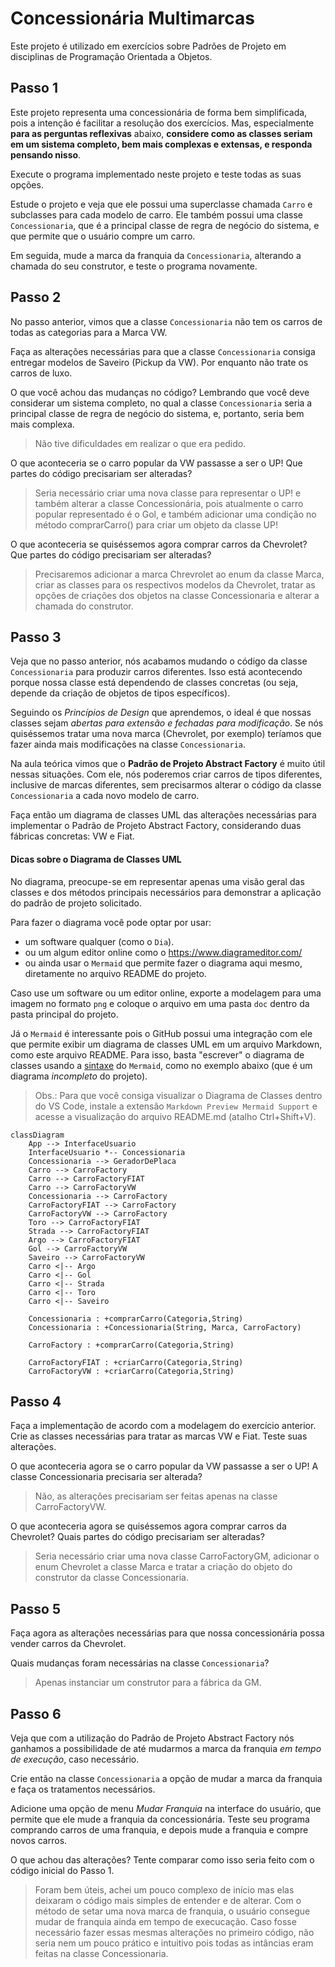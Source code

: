 # Concessionária Multimarcas

Este projeto é utilizado em exercícios sobre Padrões de Projeto em disciplinas de Programação Orientada a Objetos.

## Passo 1

Este projeto representa uma concessionária de forma bem simplificada, pois a intenção é facilitar a resolução dos exercícios.
Mas, especialmente **para as perguntas reflexivas** abaixo, **considere como as classes seriam em um sistema completo, bem mais complexas e extensas, e responda pensando nisso**.

Execute o programa implementado neste projeto e teste todas as suas opções.

Estude o projeto e veja que ele possui uma superclasse chamada `Carro` e subclasses para cada modelo de carro.
Ele também possui uma classe `Concessionaria`, que é a principal classe de regra de negócio do sistema, e que
permite que o usuário compre um carro.

Em seguida, mude a marca da franquia da `Concessionaria`, alterando a chamada do seu construtor, e teste o programa novamente.

## Passo 2

No passo anterior, vimos que a classe `Concessionaria` não tem os carros de todas as categorias para a Marca VW.

Faça as alterações necessárias para que a classe `Concessionaria` consiga entregar modelos de Saveiro (Pickup da VW).
Por enquanto não trate os carros de luxo.

O que você achou das mudanças no código? Lembrando que você deve considerar um sistema completo, no qual a classe `Concessionaria` seria a principal classe de regra de negócio do sistema, e, portanto, seria bem mais complexa.

> Não tive dificuldades em realizar o que era pedido.

O que aconteceria se o carro popular da VW passasse a ser o UP!
Que partes do código precisariam ser alteradas?

> Seria necessário criar uma nova classe para representar o UP! e também alterar a classe Concessionária,
pois atualmente o carro popular representado é o Gol, e também adicionar uma condição no método comprarCarro()
para criar um objeto da classe UP!

O que aconteceria se quiséssemos agora comprar carros da Chevrolet?
Que partes do código precisariam ser alteradas?

> Precisaremos adicionar a marca Chrevrolet ao enum da classe Marca, criar as classes para os respectivos modelos
da Chevrolet, tratar as opções de criações dos objetos na classe Concessionaria e alterar a chamada do construtor.

## Passo 3

Veja que no passo anterior, nós acabamos mudando o código da classe `Concessionaria` para produzir carros diferentes.
Isso está acontecendo porque nossa classe está dependendo de classes concretas (ou seja, depende da criação de objetos de tipos específicos).

Seguindo os _Princípios de Design_ que aprendemos, o ideal é que nossas classes sejam _abertas para extensão e fechadas para modificação_.
Se nós quiséssemos tratar uma nova marca (Chevrolet, por exemplo) teríamos que fazer ainda mais modificações na classe `Concessionaria`.

Na aula teórica vimos que o **Padrão de Projeto Abstract Factory** é muito útil nessas situações.
Com ele, nós poderemos criar carros de tipos diferentes, inclusive de marcas diferentes, sem precisarmos alterar o código da classe `Concessionaria` a cada novo modelo de carro.

Faça então um diagrama de classes UML das alterações necessárias para implementar o Padrão de Projeto Abstract Factory, considerando duas fábricas concretas: VW e Fiat.

#### Dicas sobre o Diagrama de Classes UML

No diagrama, preocupe-se em representar apenas uma visão geral das classes e dos métodos principais necessários para demonstrar a aplicação do padrão de projeto solicitado.

Para fazer o diagrama você pode optar por usar:

- um software qualquer (como o `Dia`).
- ou um algum editor online como o https://www.diagrameditor.com/
- ou ainda usar o `Mermaid` que permite fazer o diagrama aqui mesmo, diretamente no arquivo README do projeto.

Caso use um software ou um editor online, exporte a modelagem para uma imagem no formato `png` e coloque o arquivo em uma pasta `doc` dentro da pasta principal do projeto.

Já o `Mermaid` é interessante pois o GitHub possui uma integração com ele que permite exibir um diagrama de classes UML em um arquivo Markdown, como este arquivo README.
Para isso, basta "escrever" o diagrama de classes usando a [sintaxe](https://mermaid.js.org/syntax/classDiagram.html) do `Mermaid`, como no exemplo abaixo (que é um diagrama *incompleto* do projeto).

> Obs.: Para que você consiga visualizar o Diagrama de Classes dentro do VS Code, instale a extensão `Markdown Preview Mermaid Support` e acesse a visualização do arquivo README.md (atalho Ctrl+Shift+V).

```mermaid
classDiagram
    App --> InterfaceUsuario
    InterfaceUsuario *-- Concessionaria
    Concessionaria --> GeradorDePlaca
    Carro --> CarroFactory
    Carro --> CarroFactoryFIAT
    Carro --> CarroFactoryVW
    Concessionaria --> CarroFactory
    CarroFactoryFIAT --> CarroFactory
    CarroFactoryVW --> CarroFactory
    Toro --> CarroFactoryFIAT
    Strada --> CarroFactoryFIAT
    Argo --> CarroFactoryFIAT
    Gol --> CarroFactoryVW
    Saveiro --> CarroFactoryVW
    Carro <|-- Argo
    Carro <|-- Gol
    Carro <|-- Strada
    Carro <|-- Toro
    Carro <|-- Saveiro

    Concessionaria : +comprarCarro(Categoria,String)
    Concessionaria : +Concessionaria(String, Marca, CarroFactory)

    CarroFactory : +comprarCarro(Categoria,String)

    CarroFactoryFIAT : +criarCarro(Categoria,String)
    CarroFactoryVW : +criarCarro(Categoria,String)
```

## Passo 4

Faça a implementação de acordo com a modelagem do exercício anterior.
Crie as classes necessárias para tratar as marcas VW e Fiat.
Teste suas alterações.

O que aconteceria agora se o carro popular da VW passasse a ser o UP!
A classe Concessionaria precisaria ser alterada?

> Não, as alterações precisariam ser feitas apenas na classe CarroFactoryVW.

O que aconteceria agora se quiséssemos agora comprar carros da Chevrolet?
Quais partes do código precisariam ser alteradas?

> Seria necessário criar uma nova classe CarroFactoryGM, adicionar o enum Chevrolet a classe Marca
e tratar a criação do objeto do construtor da classe Concessionaria.

## Passo 5

Faça agora as alterações necessárias para que nossa concessionária possa vender carros da Chevrolet.

Quais mudanças foram necessárias na classe `Concessionaria`?

> Apenas instanciar um construtor para a fábrica da GM.

## Passo 6

Veja que com a utilização do Padrão de Projeto Abstract Factory nós ganhamos a possibilidade de até mudarmos a marca da franquia _em tempo de execução_, caso necessário.

Crie então na classe `Concessionaria` a opção de mudar a marca da franquia e faça os tratamentos necessários.

Adicione uma opção de menu _Mudar Franquia_ na interface do usuário, que permite que ele mude a franquia da concessionária.
Teste seu programa comprando carros de uma franquia, e depois mude a franquia e compre novos carros.

O que achou das alterações? Tente comparar como isso seria feito com o código inicial do Passo 1.

> Foram bem úteis, achei um pouco complexo de início mas elas deixaram o código mais simples de entender e de alterar.
Com o método de setar uma nova marca de franquia, o usuário consegue mudar de franquia ainda em tempo de execucação. 
Caso fosse necessário fazer essas mesmas alterações no primeiro código, não seria nem um pouco prático e intuitivo
pois todas as intâncias eram feitas na classe Concessionaria.
